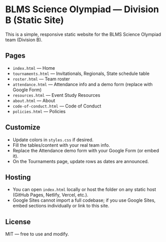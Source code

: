 # BLMS Science Olympiad — Division B (Static Site)

This is a simple, responsive static website for the BLMS Science Olympiad team (Division B).

## Pages
- `index.html` — Home
- `tournaments.html` — Invitationals, Regionals, State schedule table
- `roster.html` — Team roster
- `attendance.html` — Attendance info and a demo form (replace with Google Form)
- `resources.html` — Event Study Resources
- `about.html` — About
- `code-of-conduct.html` — Code of Conduct
- `policies.html` — Policies

## Customize
- Update colors in `styles.css` if desired.
- Fill the tables/content with your real team info.
- Replace the Attendance demo form with your Google Form (or embed it).
- On the Tournaments page, update rows as dates are announced.

## Hosting
- You can open `index.html` locally or host the folder on any static host (GitHub Pages, Netlify, Vercel, etc.).
- Google Sites cannot import a full codebase; if you use Google Sites, embed sections individually or link to this site.

## License
MIT — free to use and modify.
